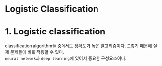 Logistic Classification
===
# 1. Logistic classification
classification algorithm들 중에서도 정확도가 높은 알고리즘이다. 그렇기 때문에 실제 문제들에 바로 적용할 수 있다.    
```neural network```과 ```deep learning```에 있어서 중요한 구성요소이다.
